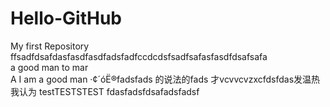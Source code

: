 # Hello-GitHub
My first Repository
ffsadfdsafdasfasdfasdfadsfadfccdcdsfsadfsafasfasdfdsafsafa  
a good man to mar  
A I am a good man
·¢´óË®fadsfads
的说法的fads
才vcvvcvzxcfdsfdas发温热我认为
testTESTSTEST
fdasfadsfdsafadsfadsf

